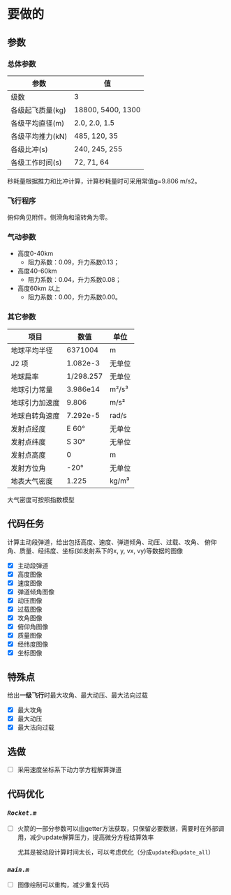 # 要做的

## 参数

### 总体参数

| 参数 | 值 |
|------|-----|
| 级数 | 3 |
| 各级起飞质量(kg) | 18800, 5400, 1300 |
| 各级平均直径(m) | 2.0, 2.0, 1.5 |
| 各级平均推力(kN) | 485, 120, 35 |
| 各级比冲(s) | 240, 245, 255 |
| 各级工作时间(s) | 72, 71, 64 |

秒耗量根据推力和比冲计算，计算秒耗量时可采用常值g=9.806 m/s2。

### 飞行程序

俯仰角见附件。侧滑角和滚转角为零。

### 气动参数

- 高度0-40km
  - 阻力系数：0.09，升力系数0.13；
- 高度40-60km
  - 阻力系数：0.04，升力系数0.08；
- 高度60km 以上
  - 阻力系数：0.00，升力系数0.00。

### 其它参数

| 项目 | 数值 | 单位 |
| --- | --- | --- |
| 地球平均半径 | 6371004 | m |
| J2 项 | 1.082e-3 | 无单位 |
| 地球扁率 | 1/298.257 | 无单位 |
| 地球引力常量 | 3.986e14 | m²/s³ |
| 地球引力加速度 | 9.806 | m/s² |
| 地球自转角速度 | 7.292e-5 | rad/s |
| 发射点经度 | E 60° | 无单位 |
| 发射点纬度 | S 30° | 无单位 |
| 发射点高度 | 0 | m |
| 发射方位角 | -20° | 无单位 |
| 地表大气密度 | 1.225 | kg/m³ |

大气密度可按照指数模型

## 代码任务

计算主动段弹道，给出包括高度、速度、弹道倾角、动压、过载、攻角、
俯仰角、质量、经纬度、坐标(如发射系下的x, y, vx, vy)等数据的图像

- [x] 主动段弹道
- [x] 高度图像
- [x] 速度图像
- [x] 弹道倾角图像
- [x] 动压图像
- [x] 过载图像
- [x] 攻角图像
- [x] 俯仰角图像
- [x] 质量图像
- [x] 经纬度图像
- [x] 坐标图像

## 特殊点

给出**一级飞行**时最大攻角、最大动压、最大法向过载

- [x] 最大攻角
- [x] 最大动压
- [x] 最大法向过载

## 选做

- [ ] 采用速度坐标系下动力学方程解算弹道

## 代码优化

### *`Rocket.m`*

- [ ] 火箭的一部分参数可以由getter方法获取，只保留必要数据，需要时在外部调用，减少update解算压力，提高微分方程结算效率

    尤其是被动段计算时间太长，可以考虑优化（分成`update`和`update_all`）

### *`main.m`*

- [ ] 图像绘制可以重构，减少重复代码
